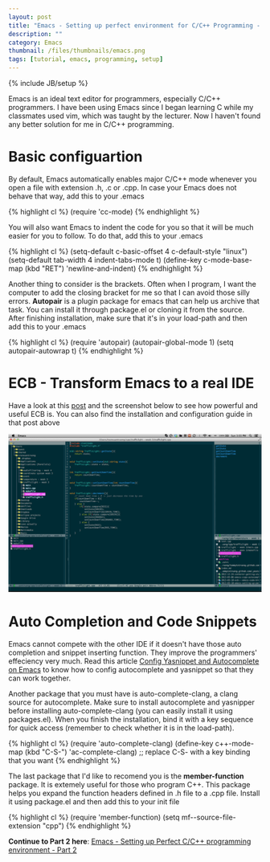```yaml
---
layout: post
title: "Emacs - Setting up perfect environment for C/C++ Programming - Part 1"
description: ""
category: Emacs
thumbnail: /files/thumbnails/emacs.png
tags: [tutorial, emacs, programming, setup]
---
```

{% include JB/setup %}

Emacs is an ideal text editor for programmers, especially C/C++ programmers. I
have been using Emacs since I began learning C while my classmates used vim,
which was taught by the lecturer. Now I haven't found any better solution for me
in C/C++ programming.

# Basic configuartion

By default, Emacs automatically enables major C/C++ mode whenever you open a
file with extension .h, .c or .cpp. In case your Emacs does not behave that way,
add this to your .emacs

{% highlight cl %}
(require 'cc-mode)
{% endhighlight %}

You will also want Emacs to indent the code for you so that it will be much
easier for you to follow. To do that, add this to your .emacs

{% highlight cl %}
(setq-default c-basic-offset 4 c-default-style "linux")
(setq-default tab-width 4 indent-tabs-mode t)
(define-key c-mode-base-map (kbd "RET") 'newline-and-indent)
{% endhighlight %}

Another thing to consider is the brackets. Often when I program, I want the
computer to add the closing bracket for me so that I can avoid those silly
errors. **Autopair** is a plugin package for emacs that can help us archive that
task. You can install it through package.el or cloning it from the source. After
finishing installation, make sure that it's in your load-path and then add this
to your .emacs

{% highlight cl %}
(require 'autopair)
(autopair-global-mode 1)
(setq autopair-autowrap t)
{% endhighlight %}

# ECB - Transform Emacs to a real IDE

Have a look at this [post](/2013/03/10/ecb---emacs-code-browser/ ) and the
screenshot below to see how powerful and useful ECB is. You can also find the
installation and configuration guide in that post above

![ECB Screenshot](/files/2013-03-10-ecb---emacs-code-browser/ecb.png )

# Auto Completion and Code Snippets

Emacs cannot compete with the other IDE if it doesn't have those auto completion
and snippet inserting function. They improve the programmers' effeciency very
much. Read this article
[Config Yasnippet and Autocomplete on Emacs](/2013/01/06/config-yasnippet-and-autocomplete-on-emacs/)
to know how to config autocomplete and yasnippet so that they can work together.

Another package that you must have is auto-complete-clang, a clang source for
autocomplete. Make sure to install autocomplete and yasnipper before installing
auto-complete-clang (you can easily install it using packages.el). When you
finish the installation, bind it with a key sequence for quick access (remember
to check whether it is in the load-path).

{% highlight cl %}
(require 'auto-complete-clang)
(define-key c++-mode-map (kbd "C-S-<return>") 'ac-complete-clang)
;; replace C-S-<return> with a key binding that you want
{% endhighlight %}

The last package that I'd like to recomend you is the **member-function**
package. It is extemely useful for those who program C++. This package helps you
expand the function headers defined in .h file to a .cpp file. Install it using
package.el and then add this to your init file

{% highlight cl %}
(require 'member-function)
(setq mf--source-file-extension "cpp")
{% endhighlight %}

**Continue to Part 2 here**:
[Emacs - Setting up Perfect C/C++ programming environment - Part 2](/2013/04/12/emacs-setting-up-perfect-cc-programming-environment/)
